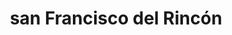 ---
title: san Francisco del Rincón
url: /san-francisco-del-rincon/
latitude: 21.013
longitude: -101.843
---